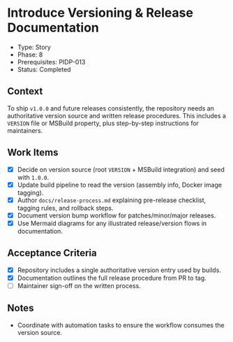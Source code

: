 # Introduce Versioning & Release Documentation
- Type: Story
- Phase: 8
- Prerequisites: PIDP-013
- Status: Completed

## Context
To ship `v1.0.0` and future releases consistently, the repository needs an authoritative version source and written release procedures. This includes a `VERSION` file or MSBuild property, plus step-by-step instructions for maintainers.

## Work Items
- [x] Decide on version source (root `VERSION` + MSBuild integration) and seed with `1.0.0`.
- [x] Update build pipeline to read the version (assembly info, Docker image tagging).
- [x] Author `docs/release-process.md` explaining pre-release checklist, tagging rules, and rollback steps.
- [x] Document version bump workflow for patches/minor/major releases.
- [x] Use Mermaid diagrams for any illustrated release/version flows in documentation.

## Acceptance Criteria
- [x] Repository includes a single authoritative version entry used by builds.
- [x] Documentation outlines the full release procedure from PR to tag.
- [ ] Maintainer sign-off on the written process.

## Notes
- Coordinate with automation tasks to ensure the workflow consumes the version source.
